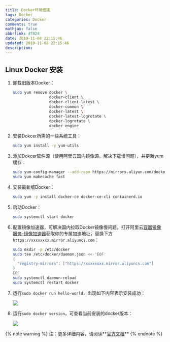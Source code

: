```yaml
---
title: Docker环境搭建
tags: Docker
categories: Docker
comments: true
mathjax: false
abbrlink: 47824
date: 2019-11-08 22:15:46
updated: 2019-11-08 22:15:46
description:
---
```

## Linux Docker 安装

1. 卸载旧版本Docker：

   ```bash
   sudo yum remove docker \
                   docker-client \
                   docker-client-latest \
                   docker-common \
                   docker-latest \
                   docker-latest-logrotate \
                   docker-logrotate \
                   docker-engine
   ```

2. 安装Dokcer所需的一些系统工具：

   ```bash
   sudo yum install -y yum-utils
   ```

<!-- more -->
3. 添加Dokcer软件源（使用阿里云国内镜像源，解决下载慢问题），并更新yum缓存：

   ```bash
   sudo yum-config-manager --add-repo https://mirrors.aliyun.com/docker-ce/linux/centos/docker-ce.repo
   sudo yum makecache fast
   ```

4. 安装最新版Docker：

   ```bash
   sudo yum -y install docker-ce docker-ce-cli containerd.io
   ```

5. 启动Docker：

   ```bash
   sudo systemctl start docker
   ```

6. 配置镜像加速器，可解决国内拉取Docker镜像慢问题。打开阿里云[容器镜像服务-镜像加速器](https://cr.console.aliyun.com/cn-shenzhen/instances/mirrors)获取你的专属加速地址，替换下方`https://xxxxxxxx.mirror.aliyuncs.com`：

   ```bash
   sudo mkdir -p /etc/docker
   sudo tee /etc/docker/daemon.json <<-'EOF'
   {
     "registry-mirrors": ["https://xxxxxxxx.mirror.aliyuncs.com"]
   }
   EOF
   sudo systemctl daemon-reload
   sudo systemctl restart docker
   ```

7. 运行`sudo docker run hello-world`，出现如下内容表示安装成功：

   ![](https://img.hujinbo.me/blog/20191108222449.png)

8. 运行`sudo docker version`，可查看当前安装的docker版本：

   ![](https://img.hujinbo.me/blog/20191108222254.png)

{% note warning %}
注：更多详细内容，请阅读**[官方文档](https://docs.docker.com/install/linux/docker-ce/centos/)**
{% endnote %}